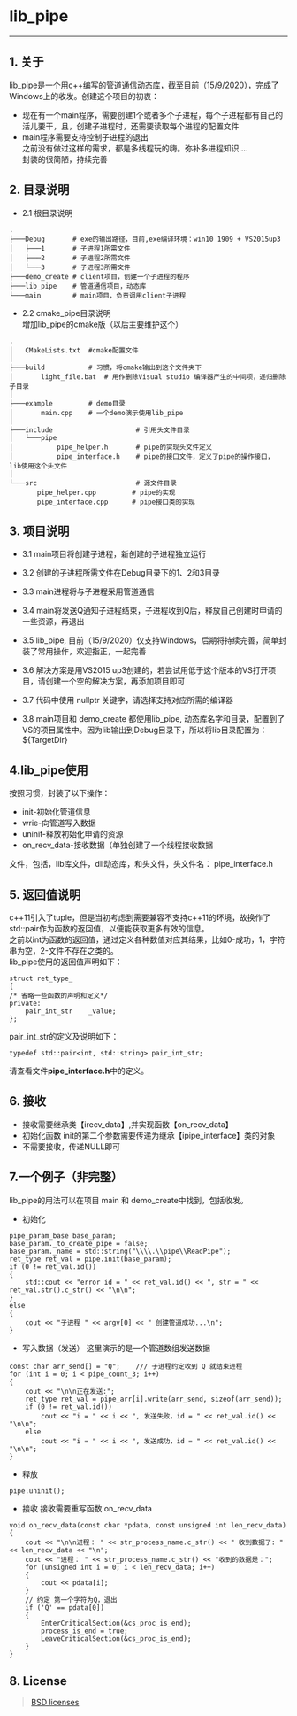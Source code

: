 # lib_pipe
--------------------------------
## 1. 关于  

  lib_pipe是一个用c++编写的管道通信动态库，截至目前（15/9/2020），完成了Windows上的收发。创建这个项目的初衷： 
  * 现在有一个main程序，需要创建1个或者多个子进程，每个子进程都有自己的活儿要干，且，创建子进程时，还需要读取每个进程的配置文件
  * main程序需要支持控制子进程的退出  
  之前没有做过这样的需求，都是多线程玩的嗨。弥补多进程知识....  
  封装的很简陋，持续完善

## 2. 目录说明  
  * 2.1 根目录说明 
```
.
├───Debug		# exe的输出路径，目前,exe编译环境：win10 1909 + VS2015up3
│   ├───1		# 子进程1所需文件
│   ├───2		# 子进程2所需文件
│   └───3		# 子进程3所需文件
├───demo_create # client项目，创建一个子进程的程序
├───lib_pipe	# 管道通信项目，动态库
└───main		# main项目，负责调用client子进程  
```

  * 2.2 cmake_pipe目录说明  
  增加lib_pipe的cmake版（以后主要维护这个）  
 ```
 .
│   CMakeLists.txt	#cmake配置文件
│   
├───build			# 习惯，将cmake输出到这个文件夹下
│       light_file.bat	# 用作删除Visual studio 编译器产生的中间项，递归删除子目录
│       
├───example			# demo目录
│       main.cpp	# 一个demo演示使用lib_pipe
│       
├───include						# 引用头文件目录
│   └───pipe
│           pipe_helper.h		# pipe的实现头文件定义
│           pipe_interface.h	# pipe的接口文件，定义了pipe的操作接口， lib使用这个头文件
│           
└───src							# 源文件目录
        pipe_helper.cpp			# pipe的实现
        pipe_interface.cpp		# pipe接口类的实现
 ``` 

## 3. 项目说明  

* 3.1 main项目将创建子进程，新创建的子进程独立运行

* 3.2 创建的子进程所需文件在Debug目录下的1、2和3目录

* 3.3 main进程将与子进程采用管道通信
* 3.4 main将发送Q通知子进程结束，子进程收到Q后，释放自己创建时申请的一些资源，再退出
* 3.5 lib_pipe, 目前（15/9/2020）仅支持Windows，后期将持续完善，简单封装了常用操作，欢迎指正，一起完善
* 3.6 解决方案是用VS2015 up3创建的，若尝试用低于这个版本的VS打开项目，请创建一个空的解决方案，再添加项目即可
* 3.7 代码中使用 nullptr 关键字，请选择支持对应所需的编译器
* 3.8 main项目和  demo_create 都使用lib_pipe, 动态库名字和目录，配置到了VS的项目属性中。因为lib输出到Debug目录下，所以将lib目录配置为：${TargetDir}

## 4.lib_pipe使用  

  按照习惯，封装了以下操作：
  * init-初始化管道信息
  * wrie-向管道写入数据
  * uninit-释放初始化申请的资源  
  * on_recv_data-接收数据（单独创建了一个线程接收数据  

  文件，包括，lib库文件，dll动态库，和头文件，头文件名： pipe_interface.h

## 5. 返回值说明  
  c++11引入了tuple，但是当初考虑到需要兼容不支持c++11的环境，故换作了std::pair作为函数的返回值，以便能获取更多有效的信息。  
  之前以int为函数的返回值，通过定义各种数值对应其结果，比如0-成功，1，字符串为空，2-文件不存在之类的。  
  lib_pipe使用的返回值声明如下：
```
struct ret_type_
{
/* 省略一些函数的声明和定义*/
private:
	pair_int_str	_value;
};
```
  pair_int_str的定义及说明如下：
```
typedef std::pair<int, std::string> pair_int_str;
```
  请查看文件**pipe_interface.h**中的定义。


## 6. 接收  
  * 接收需要继承类【irecv_data】,并实现函数【on_recv_data】
  * 初始化函数 init的第二个参数需要传递为继承【ipipe_interface】类的对象
  * 不需要接收，传递NULL即可

## 7.一个例子（非完整）  
  lib_pipe的用法可以在项目 main 和 demo_create中找到，包括收发。

  * 初始化
```
pipe_param_base base_param;
base_param._to_create_pipe = false;
base_param._name = std::string("\\\\.\\pipe\\ReadPipe");
ret_type ret_val = pipe.init(base_param);
if (0 != ret_val.id())
{
	std::cout << "error id = " << ret_val.id() << ", str = " << ret_val.str().c_str() << "\n\n";
}
else
{
	cout << "子进程 " << argv[0] << " 创建管道成功...\n";
}
```
  * 写入数据（发送） 
  这里演示的是一个管道数组发送数据
```
const char arr_send[] = "Q";	/// 子进程约定收到 Q 就结束进程
for (int i = 0; i < pipe_count_3; i++)
{
	cout << "\n\n正在发送:";
	ret_type ret_val = pipe_arr[i].write(arr_send, sizeof(arr_send));
	if (0 != ret_val.id())
		cout << "i = " << i << ", 发送失败，id = " << ret_val.id() << "\n\n";
	else
		cout << "i = " << i << ", 发送成功，id = " << ret_val.id() << "\n\n";
}
```

  * 释放
```
pipe.uninit();
```

  * 接收
    接收需要重写函数 on_recv_data 
```
void on_recv_data(const char *pdata, const unsigned int len_recv_data)
{
	cout << "\n\n进程： " << str_process_name.c_str() << " 收到数据了: " << len_recv_data << "\n";
	cout << "进程： " << str_process_name.c_str() << "收到的数据是：";
	for (unsigned int i = 0; i < len_recv_data; i++)
	{
		cout << pdata[i];
	}
	// 约定 第一个字符为Q，退出
	if ('Q' == pdata[0])
	{
		EnterCriticalSection(&cs_proc_is_end);
		process_is_end = true;
		LeaveCriticalSection(&cs_proc_is_end);
	}
}
```
## 8. License 
  > [BSD licenses](https://opensource.org/licenses/BSD-3-Clause)

